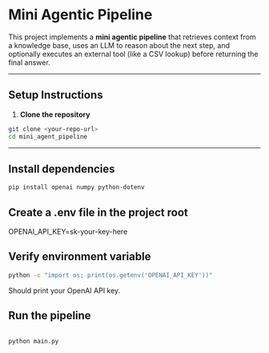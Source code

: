 # Mini Agentic Pipeline

This project implements a **mini agentic pipeline** that retrieves context from a knowledge base, uses an LLM to reason about the next step, and optionally executes an external tool (like a CSV lookup) before returning the final answer.

---

## Setup Instructions

1. **Clone the repository**

```bash
git clone <your-repo-url>
cd mini_agent_pipeline
```

--- 

## Install dependencies
```bash
pip install openai numpy python-dotenv
```


## Create a .env file in the project root

OPENAI_API_KEY=sk-your-key-here


## Verify environment variable
``` bash
python -c "import os; print(os.getenv('OPENAI_API_KEY'))"
```


Should print your OpenAI API key.

## Run the pipeline
``` bash    

python main.py
```